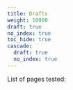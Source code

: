```yaml
---
title: Drafts
weight: 10000
draft: true
no_index: true
toc_hide: true
cascade:
  draft: true
  no_index: true
---
```


List of pages tested:
